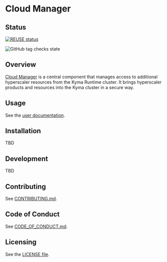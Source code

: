 # Cloud Manager

## Status

[![REUSE status](https://api.reuse.software/badge/github.com/kyma-project/cloud-manager)](https://api.reuse.software/info/github.com/kyma-project/cloud-manager)

![GitHub tag checks state](https://img.shields.io/github/checks-status/kyma-project/cloud-manager/main?label=cloud-manager&link=https%3A%2F%2Fgithub.com%2Fkyma-project%2Fcloud-manager%2Fcommits%2Fmain)


## Overview

[Cloud Manager](docs/user/README.md#what-is-cloud-manager) is a central component that manages access to additional hyperscaler resources from the Kyma Runtime cluster. It brings hyperscaler products and resources into the Kyma cluster in a secure way.

## Usage

See the [user documentation](docs/user/README.md).

## Installation

TBD

## Development

TBD

## Contributing
<!--- mandatory section - do not change this! --->

See [CONTRIBUTING.md](CONTRIBUTING.md).

## Code of Conduct
<!--- mandatory section - do not change this! --->

See [CODE_OF_CONDUCT.md](CODE_OF_CONDUCT.md).

## Licensing
<!--- mandatory section - do not change this! --->

See the [LICENSE file](./LICENSE).

